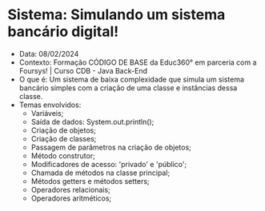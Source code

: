 # Sistema: Simulando um sistema bancário digital!
- Data: 08/02/2024
- Contexto: Formação CÓDIGO DE BASE da Educ360° em parceria com a Foursys! | Curso CDB - Java Back-End
- O que é: Um sistema de baixa complexidade que simula um sistema bancário simples com a criação de uma classe e instâncias dessa classe.
- Temas envolvidos:
  - Variáveis;
  - Saída de dados: System.out.println();
  - Criação de objetos;
  - Criação de classes;
  - Passagem de parâmetros na criação de objetos;
  - Método construtor;
  - Modificadores de acesso: 'privado' e 'público';
  - Chamada de métodos na classe principal;
  - Métodos getters e métodos setters;
  - Operadores relacionais;
  - Operadores aritméticos;
